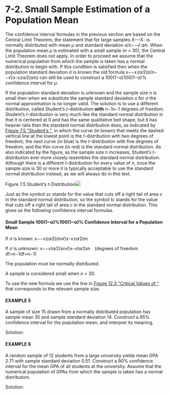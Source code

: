 # 7-2. Small Sample Estimation of a Population Mean

The confidence interval formulas in the previous section are based on the Central Limit Theorem, the statement that for large samples X−−X- is normally distributed with mean _μ_ and standard deviation σ/n−−√.σ∕n. When the population mean _μ_ is estimated with a small sample \(_n_ &lt; 30\), the Central Limit Theorem does not apply. In order to proceed we assume that the numerical population from which the sample is taken has a normal distribution to begin with. If this condition is satisfied then when the population standard deviation _σ_ is known the old formula x−−±zα∕2\(σ/n−−√\)x-±zα∕2\(σ∕n\) can still be used to construct a 100\(1−α\)100\(1−α\)% confidence interval for _μ_.

If the population standard deviation is unknown and the sample size _n_ is small then when we substitute the sample standard deviation _s_ for _σ_ the normal approximation is no longer valid. The solution is to use a different distribution, called Student’s _t_-distribution **with** n−1n−1 degrees of freedom. Student’s _t_-distribution is very much like the standard normal distribution in that it is centered at 0 and has the same qualitative bell shape, but it has heavier tails than the standard normal distribution does, as indicated by [Figure 7.5 "Student’s "](https://saylordotorg.github.io/text_introductory-statistics/s11-estimation.html#fwk-shafer-ch07_s02_f05), in which the curve \(in brown\) that meets the dashed vertical line at the lowest point is the _t_-distribution with two degrees of freedom, the next curve \(in blue\) is the _t_-distribution with five degrees of freedom, and the thin curve \(in red\) is the standard normal distribution. As also indicated by the figure, as the sample size _n_ increases, Student’s _t_-distribution ever more closely resembles the standard normal distribution. Although there is a different _t_-distribution for every value of _n_, once the sample size is 30 or more it is typically acceptable to use the standard normal distribution instead, as we will always do in this text.

Figure 7.5 Student’s _t_-Distribution![](https://saylordotorg.github.io/text_introductory-statistics/section_11/3435a692ad23c4d5cf2b42e6aa8f5191.jpg)

Just as the symbol _zc_ stands for the value that cuts off a right tail of area _c_ in the standard normal distribution, so the symbol _tc_ stands for the value that cuts off a right tail of area _c_ in the standard normal distribution. This gives us the following confidence interval formulas.

#### Small Sample 100\(1−α\)%100\(1−α\)% Confidence Interval for a Population Mean

If _σ_ is known: x−−±zα∕2\(σn√\)x-±zα∕2σn

If _σ_ is unknown: x−−±tα∕2\(sn√\)x-±tα∕2sn \(degrees of freedom df=n−1df=n−1\)

The population must be normally distributed.

A sample is considered small when _n_ &lt; 30.

To use the new formula we use the line in [Figure 12.3 "Critical Values of "](https://saylordotorg.github.io/text_introductory-statistics/s16-appendix.html) that corresponds to the relevant sample size.

#### EXAMPLE 5

A sample of size 15 drawn from a normally distributed population has sample mean 35 and sample standard deviation 14. Construct a 95% confidence interval for the population mean, and interpret its meaning.

Solution:



#### EXAMPLE 6

A random sample of 12 students from a large university yields mean GPA 2.71 with sample standard deviation 0.51. Construct a 90% confidence interval for the mean GPA of all students at the university. Assume that the numerical population of GPAs from which the sample is taken has a normal distribution.

Solution:







